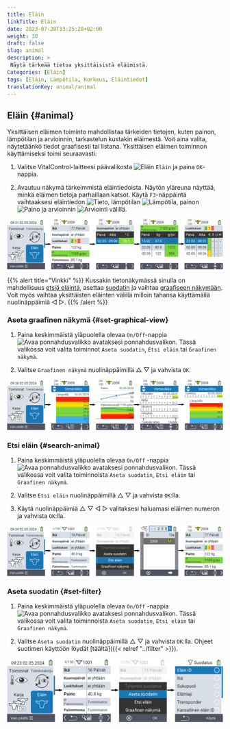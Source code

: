 ```yaml
---
title: Eläin
linkTitle: Eläin
date: 2023-07-28T13:25:28+02:00
weight: 30
draft: false
slug: animal
description: >
 Näytä tärkeää tietoa yksittäisistä eläimistä.
Categories: [Eläin]
tags: [Eläin, Lämpötila, Korkeus, Eläintiedot]
translationKey: animal/animal
---
```

## Eläin {#animal}

Yksittäisen eläimen toiminto mahdollistaa tärkeiden tietojen, kuten painon, lämpötilan ja arvioinnin, tarkastelun kustakin eläimestä. Voit aina valita, näytetäänkö tiedot graafisesti tai listana. Yksittäisen eläimen toiminnon käyttämiseksi toimi seuraavasti:

1. Valitse VitalControl-laitteesi päävalikosta <img src="/icons/main/animal.svg" width="35" align="bottom" alt="Eläin" /> `Eläin` ja paina `OK`-nappia.

2. Avautuu näkymä tärkeimmistä eläintiedoista. Näytön yläreuna näyttää, minkä eläimen tietoja parhaillaan katsot. Käytä `F3`-näppäintä vaihtaaksesi eläintiedon <img src="/icons/footer/info.svg" width="20" align="bottom" alt="Tieto" />, lämpötilan <img src="/icons/actions/temperature.svg" width="10" align="bottom" alt="Lämpötila" />, painon  <img src="/icons/actions/weight.svg" width="20" align="bottom" alt="Paino" /> ja arvioinnin <img src="/icons/actions/rating.svg" width="25" align="bottom" alt="Arviointi" /> välillä.

![VitalControl: Valikko Eläin](images/list.png "Näytä listana")

{{% alert title="Vinkki"  %}}
Kussakin tietonäkymässä sinulla on mahdollisuus [etsiä eläintä](#etsi-eläin), asettaa [suodatin](#aseta-suodatin) ja vaihtaa [graafiseen näkymään](#aseta-graafinen-näkymä).
Voit myös vaihtaa yksittäisten eläinten välillä milloin tahansa käyttämällä nuolinäppäimiä ◁ ▷.
{{% /alert %}}

### Aseta graafinen näkymä {#set-graphical-view}

1. Paina keskimmäistä yläpuolella olevaa `On/Off`-nappia <img src="/icons/footer/search_chart.svg" width="40" align="bottom" alt="Avaa ponnahdusvalikko" /> avataksesi ponnahdusvalikon. Tässä valikossa voit valita toiminnot `Aseta suodatin`, `Etsi eläin` tai `Graafinen näkymä`.

2. Valitse `Graafinen näkymä` nuolinäppäimillä △ ▽ ja vahvista `OK`.

![VitalControl: Menu Animal](images/graphic.png "Esitys graafina")

### Etsi eläin {#search-animal}

1. Paina keskimmäistä yläpuolella olevaa `On/Off` -nappia <img src="/icons/footer/search_chart.svg" width="40" align="bottom" alt="Avaa ponnahdusvalikko" /> avataksesi ponnahdusvalikon. Tässä valikossa voit valita toiminnoista `Aseta suodatin`, `Etsi eläin` tai `Graafinen näkymä`.

2. Valitse `Etsi eläin` nuolinäppäimillä △ ▽ ja vahvista `OK`:lla.

3. Käytä nuolinäppäimiä △ ▽ ◁ ▷ valitaksesi haluamasi eläimen numeron ja vahvista `OK`:lla.

![VitalControl: Menu Animal](images/search.png "Etsi eläin")

### Aseta suodatin {#set-filter}

1. Paina keskimmäistä yläpuolella olevaa `On/Off` -nappia <img src="/icons/footer/search_chart.svg" width="40" align="bottom" alt="Avaa ponnahdusvalikko" /> avataksesi ponnahdusvalikon. Tässä valikossa voit valita toiminnoista `Aseta suodatin`, `Etsi eläin` tai `Graafinen näkymä`.

2. Valitse `Aseta suodatin` nuolinäppäimillä △ ▽ ja vahvista `OK`:lla.
Ohjeet suotimen käyttöön löydät [täältä]({{< relref "../filter" >}}).

![VitalControl: Menu Animal](images/filter.png "Aseta suodatin")
